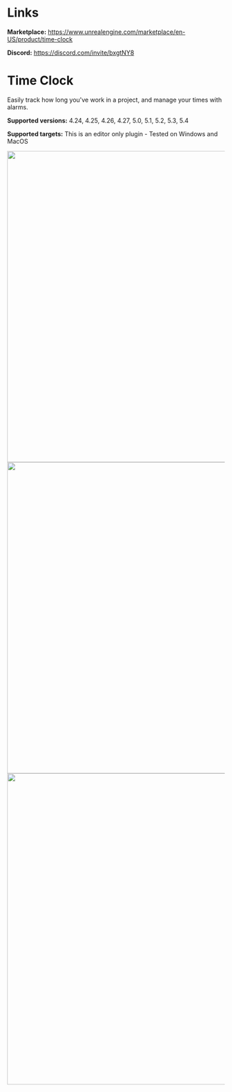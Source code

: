 # Links

**Marketplace:** https://www.unrealengine.com/marketplace/en-US/product/time-clock

**Discord:** https://discord.com/invite/bxgtNY8



# Time Clock
Easily track how long you've work in a project, and manage your times with alarms.
 
 **Supported versions:** 4.24, 4.25, 4.26, 4.27, 5.0, 5.1, 5.2, 5.3, 5.4

 **Supported targets:** This is an editor only plugin - Tested on Windows and MacOS

<img src="https://cdn1.epicgames.com/ue/product/Screenshot/TrackYourTime-1920x1080-886617c0810bf2169024bb26995f372b.png?resize=1&w=1920" width="720">
<img src="https://cdn1.epicgames.com/ue/product/Screenshot/Alarms2-1920x1080-443e29523645fb7b740c758253b86c76.png?resize=1&w=1920" width="720">
<img src="https://cdn1.epicgames.com/ue/product/Screenshot/BPandCPP-1920x1080-9b834246e42616e589f09ebf3ed54c5e.png?resize=1&w=1920" width="720">
